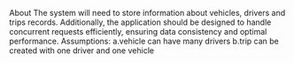 About
The system will need to store information about vehicles, drivers and trips records. Additionally, the application should be designed to handle concurrent requests efficiently, ensuring data consistency and optimal performance. Assumptions: a.vehicle can have many drivers b.trip can be created with one driver and one vehicle

